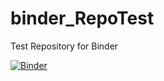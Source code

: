 # binder_RepoTest
Test Repository for Binder






[![Binder](https://mybinder.org/badge_logo.svg)](https://mybinder.org/v2/gh/GautamaGandhi/binder_RepoTest/HEAD)
